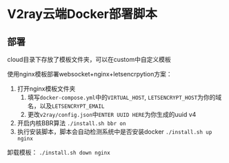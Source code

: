 # V2ray云端Docker部署脚本

## 部署
cloud目录下存放了模板文件夹，可以在custom中自定义模板

使用nginx模板部署websocket+nginx+letsencrpytion方案：
1. 打开nginx模板文件夹
   1. 填写`docker-compose.yml`中的`VIRTUAL_HOST`, `LETSENCRYPT_HOST`为你的域名，以及`LETSENCRYPT_EMAIL`  
   2. 更改`v2ray/config.json`中`ENTER UUID HERE`为你生成的uuid v4
2. 开启内核BBR算法
   `./install.sh bbr on`
3. 执行安装脚本，脚本会自动检测系统中是否安装docker
   `./install.sh up nginx`

卸载模板：
`./install.sh down nginx`

